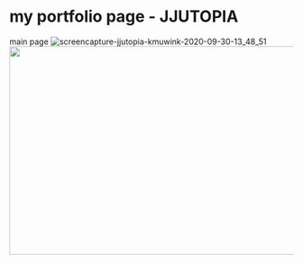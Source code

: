 # my portfolio page - JJUTOPIA

main page
![screencapture-jjutopia-kmuwink-2020-09-30-13_48_51](https://user-images.githubusercontent.com/28584226/94644296-d65ba100-0323-11eb-860f-7a078e5403ff.png)
<img src="https://user-images.githubusercontent.com/28584226/94644296-d65ba100-0323-11eb-860f-7a078e5403ff.png"  width="700" height="370">
